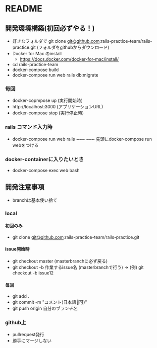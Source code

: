 # README

## 開発環境構築(初回必ずやる！)

- 好きなフォルダで git clone git@github.com:rails-practice-team/rails-practice.git (フォルダをgithubからダウンロード)
- Docker for Mac のinstall
  - https://docs.docker.com/docker-for-mac/install/
- cd rails-practice-team
- docker-compose build
- docker-compose run web rails db:migrate

### 毎回
- docker-copmpose up (実行開始時)
- http://localhost:3000 (アプリケーションURL)
- docker-compose stop (実行停止時)

### rails コマンド入力時
- docker-compose run web rails ~~~ ~~~
先頭にdocker-compose run webをつける

### docker-containerに入りたいとき
- docker-compose exec web bash



## 開発注意事項
- branchは基本使い捨て

### local

#### 初回のみ
- git clone git@github.com:rails-practice-team/rails-practice.git

#### issue開始時
- git checkout master (masterbranchに必ず戻る)
- git checkout -b 作業するissue名 (masterbranchで行う)
-> (例) git checkout -b issue12


#### 毎回
- git add .
- git commit -m "コメント(日本語可)"
- git push origin 自分のブランチ名

### github上

- pullrequest発行
- 勝手にマージしない

